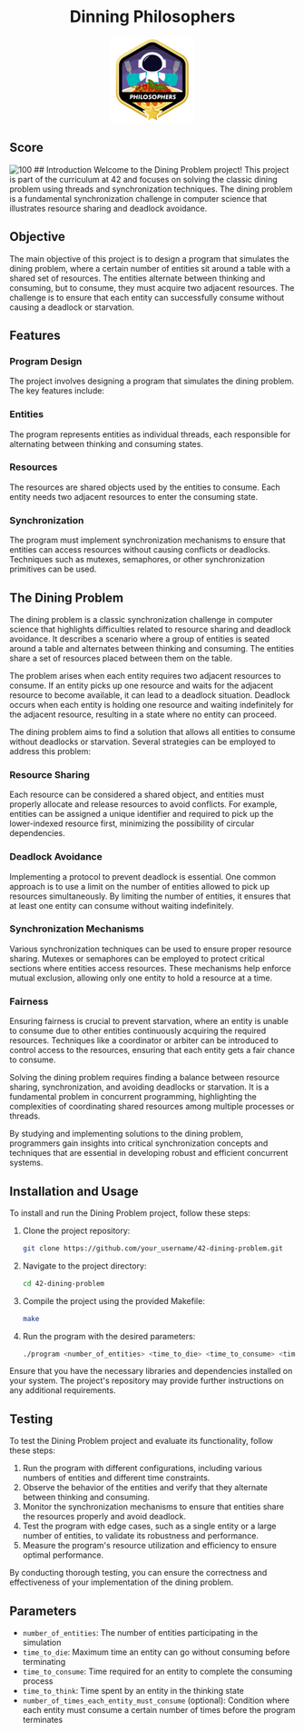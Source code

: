  
<div align="center">
<h1>Dinning Philosophers</h1>
	
<a href="https://github.com/bental77a/philosophers">![42 Badge](https://github.com/mcombeau/mcombeau/blob/main/42_badges/philosophersm.png)</a>

</div>
<label>
	<h2> Score </h2>	
	<img alt="100" style="width: 100px;height: 70px" src="https://github.com/simon-zerisenay/simon-zerisenay/blob/main/100.png"/>
</label> 
## Introduction
Welcome to the Dining Problem project! This project is part of the curriculum at 42 and focuses on solving the classic dining problem using threads and synchronization techniques. The dining problem is a fundamental synchronization challenge in computer science that illustrates resource sharing and deadlock avoidance.

## Objective
The main objective of this project is to design a program that simulates the dining problem, where a certain number of entities sit around a table with a shared set of resources. The entities alternate between thinking and consuming, but to consume, they must acquire two adjacent resources. The challenge is to ensure that each entity can successfully consume without causing a deadlock or starvation.

## Features

### Program Design
The project involves designing a program that simulates the dining problem. The key features include:

### Entities
The program represents entities as individual threads, each responsible for alternating between thinking and consuming states.

### Resources
The resources are shared objects used by the entities to consume. Each entity needs two adjacent resources to enter the consuming state.

### Synchronization
The program must implement synchronization mechanisms to ensure that entities can access resources without causing conflicts or deadlocks. Techniques such as mutexes, semaphores, or other synchronization primitives can be used.

## The Dining Problem

The dining problem is a classic synchronization challenge in computer science that highlights difficulties related to resource sharing and deadlock avoidance. It describes a scenario where a group of entities is seated around a table and alternates between thinking and consuming. The entities share a set of resources placed between them on the table.

The problem arises when each entity requires two adjacent resources to consume. If an entity picks up one resource and waits for the adjacent resource to become available, it can lead to a deadlock situation. Deadlock occurs when each entity is holding one resource and waiting indefinitely for the adjacent resource, resulting in a state where no entity can proceed.

The dining problem aims to find a solution that allows all entities to consume without deadlocks or starvation. Several strategies can be employed to address this problem:

### Resource Sharing
Each resource can be considered a shared object, and entities must properly allocate and release resources to avoid conflicts. For example, entities can be assigned a unique identifier and required to pick up the lower-indexed resource first, minimizing the possibility of circular dependencies.

### Deadlock Avoidance
Implementing a protocol to prevent deadlock is essential. One common approach is to use a limit on the number of entities allowed to pick up resources simultaneously. By limiting the number of entities, it ensures that at least one entity can consume without waiting indefinitely.

### Synchronization Mechanisms
Various synchronization techniques can be used to ensure proper resource sharing. Mutexes or semaphores can be employed to protect critical sections where entities access resources. These mechanisms help enforce mutual exclusion, allowing only one entity to hold a resource at a time.

### Fairness
Ensuring fairness is crucial to prevent starvation, where an entity is unable to consume due to other entities continuously acquiring the required resources. Techniques like a coordinator or arbiter can be introduced to control access to the resources, ensuring that each entity gets a fair chance to consume.

Solving the dining problem requires finding a balance between resource sharing, synchronization, and avoiding deadlocks or starvation. It is a fundamental problem in concurrent programming, highlighting the complexities of coordinating shared resources among multiple processes or threads.

By studying and implementing solutions to the dining problem, programmers gain insights into critical synchronization concepts and techniques that are essential in developing robust and efficient concurrent systems.

## Installation and Usage

To install and run the Dining Problem project, follow these steps:

1. Clone the project repository:
   ```bash
   git clone https://github.com/your_username/42-dining-problem.git
   ```

2. Navigate to the project directory:
   ```bash
   cd 42-dining-problem
   ```

3. Compile the project using the provided Makefile:
   ```bash
   make
   ```

4. Run the program with the desired parameters:
   ```bash
   ./program <number_of_entities> <time_to_die> <time_to_consume> <time_to_think> [number_of_times_each_entity_must_consume]
   ```

Ensure that you have the necessary libraries and dependencies installed on your system. The project's repository may provide further instructions on any additional requirements.

## Testing

To test the Dining Problem project and evaluate its functionality, follow these steps:

1. Run the program with different configurations, including various numbers of entities and different time constraints.
2. Observe the behavior of the entities and verify that they alternate between thinking and consuming.
3. Monitor the synchronization mechanisms to ensure that entities share the resources properly and avoid deadlock.
4. Test the program with edge cases, such as a single entity or a large number of entities, to validate its robustness and performance.
5. Measure the program's resource utilization and efficiency to ensure optimal performance.

By conducting thorough testing, you can ensure the correctness and effectiveness of your implementation of the dining problem.

## Parameters

- `number_of_entities`: The number of entities participating in the simulation
- `time_to_die`: Maximum time an entity can go without consuming before terminating
- `time_to_consume`: Time required for an entity to complete the consuming process
- `time_to_think`: Time spent by an entity in the thinking state
- `number_of_times_each_entity_must_consume` (optional): Condition where each entity must consume a certain number of times before the program terminates
